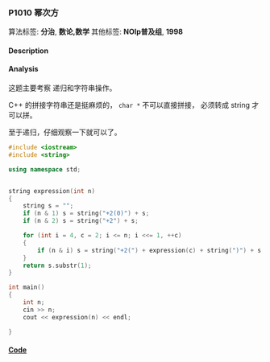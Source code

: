 ### P1010 幂次方

算法标签: **分治**, **数论,数学**
其他标签: **NOIp普及组**, **1998**


#### Description

#### Analysis

这题主要考察 递归和字符串操作。

C++ 的拼接字符串还是挺麻烦的， `char *` 不可以直接拼接， 必须转成 string 才可以拼。

至于递归，仔细观察一下就可以了。


```cpp
#include <iostream>
#include <string>

using namespace std;


string expression(int n)
{
    string s = "";
    if (n & 1) s = string("+2(0)") + s;
    if (n & 2) s = string("+2") + s;

    for (int i = 4, c = 2; i <= n; i <<= 1, ++c)
    {
        if (n & i) s = string("+2(") + expression(c) + string(")") + s;
    }
    return s.substr(1);
}

int main()
{
    int n;
    cin >> n;
    cout << expression(n) << endl;

}
```

#### [Code](../cpp/p1010.cpp)
